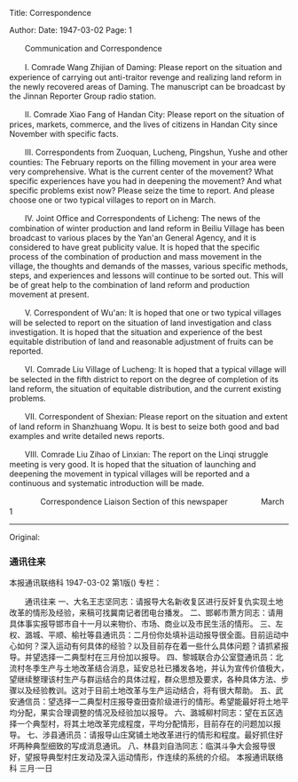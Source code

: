 Title: Correspondence

Author: 
Date: 1947-03-02
Page: 1

　　Communication and Correspondence

　　I. Comrade Wang Zhijian of Daming: Please report on the situation and experience of carrying out anti-traitor revenge and realizing land reform in the newly recovered areas of Daming. The manuscript can be broadcast by the Jinnan Reporter Group radio station.

　　II. Comrade Xiao Fang of Handan City: Please report on the situation of prices, markets, commerce, and the lives of citizens in Handan City since November with specific facts.

　　III. Correspondents from Zuoquan, Lucheng, Pingshun, Yushe and other counties: The February reports on the filling movement in your area were very comprehensive. What is the current center of the movement? What specific experiences have you had in deepening the movement? And what specific problems exist now? Please seize the time to report. And please choose one or two typical villages to report on in March.

　　IV. Joint Office and Correspondents of Licheng: The news of the combination of winter production and land reform in Beiliu Village has been broadcast to various places by the Yan'an General Agency, and it is considered to have great publicity value. It is hoped that the specific process of the combination of production and mass movement in the village, the thoughts and demands of the masses, various specific methods, steps, and experiences and lessons will continue to be sorted out. This will be of great help to the combination of land reform and production movement at present.

　　V. Correspondent of Wu'an: It is hoped that one or two typical villages will be selected to report on the situation of land investigation and class investigation. It is hoped that the situation and experience of the best equitable distribution of land and reasonable adjustment of fruits can be reported.

　　VI. Comrade Liu Village of Lucheng: It is hoped that a typical village will be selected in the fifth district to report on the degree of completion of its land reform, the situation of equitable distribution, and the current existing problems.

　　VII. Correspondent of Shexian: Please report on the situation and extent of land reform in Shanzhuang Wopu. It is best to seize both good and bad examples and write detailed news reports.

　　VIII. Comrade Liu Zihao of Linxian: The report on the Linqi struggle meeting is very good. It is hoped that the situation of launching and deepening the movement in typical villages will be reported and a continuous and systematic introduction will be made.

　　　　Correspondence Liaison Section of this newspaper
　　　　March 1



<hr /> 

Original: 


### 通讯往来
本报通讯联络科
1947-03-02
第1版()
专栏：

　　通讯往来
    一、大名王志坚同志：请报导大名新收复区进行反奸复仇实现土地改革的情形及经验，来稿可找冀南记者团电台播发。
    二、邯郸市萧方同志：请用具体事实报导邯市自十一月以来物价、市场、商业以及市民生活的情形。
    三、左权、潞城、平顺、榆社等县通讯员：二月份你处填补运动报导很全面。目前运动中心如何？深入运动有何具体的经验？以及目前存在着一些什么具体问题？请抓紧报导。并望选择一二典型村在三月份加以报导。
    四、黎城联合办公室暨通讯员：北流村冬季生产与土地改革结合消息，延安总社已播发各地，并认为宣传价值极大，望继续整理该村生产与群运结合的具体过程，群众思想及要求，各种具体方法、步骤以及经验教训。这对于目前土地改革与生产运动结合，将有很大帮助。
     五、武安通信员：望选择一二典型村庄报导查田查阶级进行的情形。希望能最好将土地平均分配，果实合理调整的情况及经验加以报导。
    六、潞城柳村同志：望在五区选择一个典型村，将其土地改革完成程度，平均分配情形，目前存在的问题加以报导。
    七、涉县通讯员：请报导山庄窝铺土地改革进行的情形和程度。最好抓住好坏两种典型细致的写成消息通讯。
    八、林县刘自浩同志：临淇斗争大会报导很好，望报导典型村庄发动及深入运动情形，作连续的系统的介绍。
        本报通讯联络科
          三月·一日
